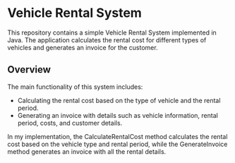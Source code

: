 # Vehicle Rental System
This repository contains a simple Vehicle Rental System implemented in Java. The application calculates the rental cost for different types of vehicles and generates an invoice for the customer.

## Overview
The main functionality of this system includes:

- Calculating the rental cost based on the type of vehicle and the rental period.
- Generating an invoice with details such as vehicle information, rental period, costs, and customer details.

In my implementation, the CalculateRentalCost method calculates the rental cost based on the vehicle type and rental period, while the GenerateInvoice method generates an invoice with all the rental details.

